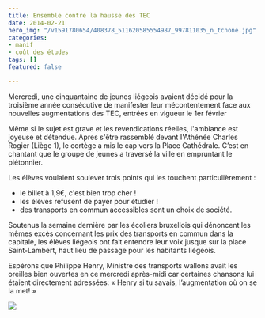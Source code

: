 ```yaml
---
title: Ensemble contre la hausse des TEC
date: 2014-02-21
hero_img: "/v1591780654/408378_511620585554987_997811035_n_tcnone.jpg"
categories:
- manif
- coût des études
tags: []
featured: false

---
```

Mercredi, une cinquantaine de jeunes liégeois avaient décidé pour la troisième année consécutive de manifester leur mécontentement face aux nouvelles augmentations des TEC, entrées en vigueur le 1er février

Même si le sujet est grave et les revendications réelles, l'ambiance est joyeuse et détendue. Apres s'être rassemblé devant I'Athénée Charles Rogier (Liège 1), le cortège a mis le cap vers la Place Cathédrale. C’est en chantant que le groupe de jeunes a traversé la ville en empruntant le piétonnier.

Les élèves voulaient soulever trois points qui les touchent particulièrement :

* le billet à 1,9€, c'est bien trop cher !
* les élèves refusent de payer pour étudier !
* des transports en commun accessibles sont un choix de société.

Soutenus la semaine dernière par les écoliers bruxellois qui dénoncent les mêmes excès concernant les prix des transports en commun dans la capitale, les élèves liégeois ont fait entendre leur voix jusque sur la place Saint-Lambert, haut lieu de passage pour les habitants liégeois.

Espérons que Philippe Henry, Ministre des transports wallons avait les oreilles bien ouvertes en ce mercredi après-midi car certaines chansons lui étaient directement adressées: « Henry si tu savais, l’augmentation où on se la met! »

![](https://res.cloudinary.com/cefasbl/image/upload/c_limit,dpr_auto,q_70,w_740,f_auto/v1591773636/manif_tec_ghwcli.jpg)